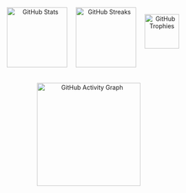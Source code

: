 
###

<div align="center" style="display: flex; justify-content: center; gap: 20px; flex-wrap: wrap;">
  <!-- Stats -->

  <img src="https://github-readme-stats.vercel.app/api?username=gwxndolyn&hide_title=false&hide_rank=false&show_icons=true&include_all_commits=true&count_private=true&disable_animations=false&theme=dracula&locale=en&hide_border=true&order=1" height="140" alt="GitHub Stats" />
  
  <!-- Streaks -->
  <img src="https://streak-stats.demolab.com?user=gwxndolyn&locale=en&mode=daily&theme=dracula&hide_border=true&border_radius=5&order=3" height="140" alt="GitHub Streaks" />

<!-- Trophy Section -->
<div align="center" style="margin-top: 16px;">
  <img src="https://github-profile-trophy.vercel.app?username=gwxndolyn&theme=dracula&column=-1&row=1&margin-w=8&margin-h=8&no-bg=false&no-frame=true&order=4" height="80" alt="GitHub Trophies" />
</div>

<!-- Activity Graph -->
<div align="center" style="margin-top: 16px;">
  <img src="https://github-readme-activity-graph.vercel.app/graph?username=gwxndolyn&radius=16&theme=dracula&area=true&order=5&hide_border=true&hide_title=false" height="240" alt="GitHub Activity Graph" />
</div>

###


